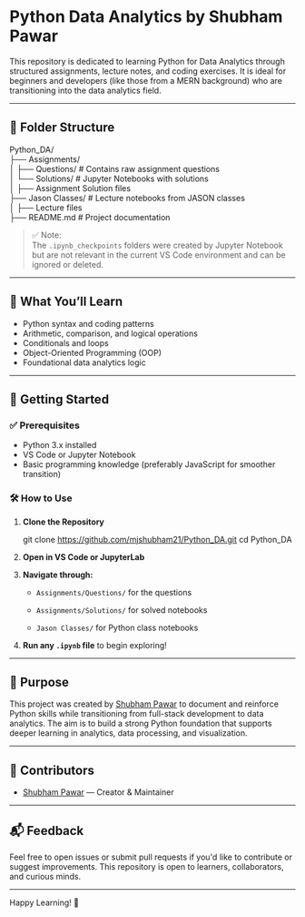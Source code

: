 
# Python Data Analytics by Shubham Pawar

This repository is dedicated to learning Python for Data Analytics through structured assignments, lecture notes, and coding exercises. It is ideal for beginners and developers (like those from a MERN background) who are transitioning into the data analytics field.

---

## 📁 Folder Structure




Python_DA/<br />
├── Assignments/<br />
│   ├── Questions/                # Contains raw assignment questions<br />
│   └── Solutions/               # Jupyter Notebooks with solutions<br />
│       ├── Assignment Solution files<br />
├── Jason Classes/                # Lecture notebooks from JASON classes<br />
│   ├── Lecture files<br />
├── README.md                    # Project documentation<br />

> ✅ Note:  
> The `.ipynb_checkpoints` folders were created by Jupyter Notebook but are not relevant in the current VS Code environment and can be ignored or deleted.

---

## 📌 What You’ll Learn

- Python syntax and coding patterns
- Arithmetic, comparison, and logical operations
- Conditionals and loops
- Object-Oriented Programming (OOP)
- Foundational data analytics logic

---

## 🚀 Getting Started

### ✅ Prerequisites

- Python 3.x installed
- VS Code or Jupyter Notebook
- Basic programming knowledge (preferably JavaScript for smoother transition)

### 🛠 How to Use

1. **Clone the Repository**
   
   git clone https://github.com/mjshubham21/Python_DA.git
   cd Python_DA



2.  **Open in VS Code or JupyterLab**
    
3.  **Navigate through:**
    
    -   `Assignments/Questions/` for the questions
        
    -   `Assignments/Solutions/` for solved notebooks
        
    -   `Jason Classes/` for Python class notebooks
        
4.  **Run any `.ipynb` file** to begin exploring!
    

----------

## 🎯 Purpose

This project was created by [Shubham Pawar](https://github.com/mjshubham21) to document and reinforce Python skills while transitioning from full-stack development to data analytics. The aim is to build a strong Python foundation that supports deeper learning in analytics, data processing, and visualization.

----------

## 🤝 Contributors

-   [Shubham Pawar](https://github.com/mjshubham21) — Creator & Maintainer
    

----------

## 📬 Feedback

Feel free to open issues or submit pull requests if you'd like to contribute or suggest improvements. This repository is open to learners, collaborators, and curious minds.

----------

Happy Learning! 🚀
